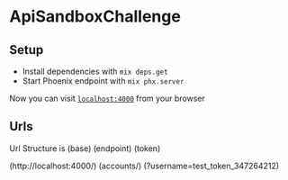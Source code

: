 # ApiSandboxChallenge

## Setup
  * Install dependencies with `mix deps.get`
  * Start Phoenix endpoint with `mix phx.server`

Now you can visit [`localhost:4000`](http://localhost:4000/accounts/?username=test_token_347264212) from your browser

## Urls

Url Structure is (base) (endpoint) (token)

(http://localhost:4000/) (accounts/) (?username=test_token_347264212)


